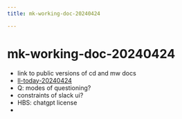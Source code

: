 ```yaml
---
title: mk-working-doc-20240424

---
```


# mk-working-doc-20240424

- link to public versions of cd and mw docs
- [ll-today-20240424](/Q2d7MhLgQDCQ2ReGY77HFg)
- Q: modes of questioning?
- constraints of slack ui?
- HBS: chatgpt license
- 